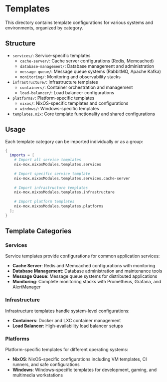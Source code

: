 # Templates

This directory contains template configurations for various systems and environments, organized by category.

## Structure

- `services/`: Service-specific templates
  - `cache-server/`: Cache server configurations (Redis, Memcached)
  - `database-management/`: Database management and administration
  - `message-queue/`: Message queue systems (RabbitMQ, Apache Kafka)
  - `monitoring/`: Monitoring and observability stacks
- `infrastructure/`: Infrastructure templates
  - `containers/`: Container orchestration and management
  - `load-balancer/`: Load balancer configurations
- `platforms/`: Platform-specific templates
  - `nixos/`: NixOS-specific templates and configurations
  - `windows/`: Windows-specific templates
- `templates.nix`: Core template functionality and shared configurations

## Usage

Each template category can be imported individually or as a group:

```nix
{
  imports = [
    # Import all service templates
    nix-mox.nixosModules.templates.services
    
    # Import specific service template
    nix-mox.nixosModules.templates.services.cache-server
    
    # Import infrastructure templates
    nix-mox.nixosModules.templates.infrastructure
    
    # Import platform templates
    nix-mox.nixosModules.templates.platforms
  ];
}
```

## Template Categories

### Services
Service templates provide configurations for common application services:
- **Cache Server**: Redis and Memcached configurations with monitoring
- **Database Management**: Database administration and maintenance tools
- **Message Queue**: Message queue systems for distributed applications
- **Monitoring**: Complete monitoring stacks with Prometheus, Grafana, and AlertManager

### Infrastructure
Infrastructure templates handle system-level configurations:
- **Containers**: Docker and LXC container management
- **Load Balancer**: High-availability load balancer setups

### Platforms
Platform-specific templates for different operating systems:
- **NixOS**: NixOS-specific configurations including VM templates, CI runners, and safe configurations
- **Windows**: Windows-specific templates for development, gaming, and multimedia workstations
